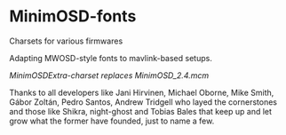 # MinimOSD-fonts
Charsets for various firmwares

Adapting MWOSD-style fonts to mavlink-based setups.

*MinimOSDExtra-charset replaces MinimOSD_2.4.mcm*


Thanks to all developers like Jani Hirvinen, Michael Oborne, Mike Smith, Gábor Zoltán, Pedro Santos, Andrew Tridgell who layed the cornerstones and those like Shikra, night-ghost and Tobias Bales that keep up and let grow what the former have founded, just to name a few.

